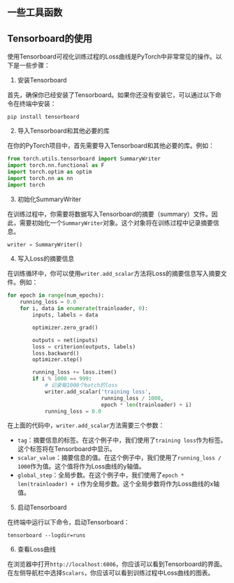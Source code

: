 ## 一些工具函数


## Tensorboard的使用
使用Tensorboard可视化训练过程的Loss曲线是PyTorch中非常常见的操作。以下是一些步骤：

1. 安装Tensorboard

首先，确保你已经安装了Tensorboard。如果你还没有安装它，可以通过以下命令在终端中安装：

```
pip install tensorboard
```

2. 导入Tensorboard和其他必要的库

在你的PyTorch项目中，首先需要导入Tensorboard和其他必要的库。例如：

```python
from torch.utils.tensorboard import SummaryWriter
import torch.nn.functional as F
import torch.optim as optim
import torch.nn as nn
import torch
```

3. 初始化SummaryWriter

在训练过程中，你需要将数据写入Tensorboard的摘要（summary）文件。因此，需要初始化一个`SummaryWriter`对象。这个对象将在训练过程中记录摘要信息。

```python
writer = SummaryWriter()
```

4. 写入Loss的摘要信息

在训练循环中，你可以使用`writer.add_scalar`方法将Loss的摘要信息写入摘要文件。例如：

```python
for epoch in range(num_epochs):
    running_loss = 0.0
    for i, data in enumerate(trainloader, 0):
        inputs, labels = data

        optimizer.zero_grad()

        outputs = net(inputs)
        loss = criterion(outputs, labels)
        loss.backward()
        optimizer.step()

        running_loss += loss.item()
        if i % 1000 == 999:
            # 记录每1000个batch的loss
            writer.add_scalar('training loss',
                              running_loss / 1000,
                              epoch * len(trainloader) + i)
            running_loss = 0.0
```

在上面的代码中，`writer.add_scalar`方法需要三个参数：

- `tag`：摘要信息的标签。在这个例子中，我们使用了`training loss`作为标签。这个标签将在Tensorboard中显示。
- `scalar_value`：摘要信息的值。在这个例子中，我们使用了`running_loss / 1000`作为值。这个值将作为Loss曲线的y轴值。
- `global_step`：全局步数。在这个例子中，我们使用了`epoch * len(trainloader) + i`作为全局步数。这个全局步数将作为Loss曲线的x轴值。

5. 启动Tensorboard

在终端中运行以下命令，启动Tensorboard：

```
tensorboard --logdir=runs
```

6. 查看Loss曲线

在浏览器中打开`http://localhost:6006`，你应该可以看到Tensorboard的界面。在左侧导航栏中选择`Scalars`，你应该可以看到训练过程中Loss曲线的图表。
